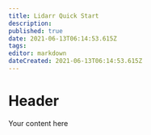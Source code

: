 ```yaml
---
title: Lidarr Quick Start
description: 
published: true
date: 2021-06-13T06:14:53.615Z
tags: 
editor: markdown
dateCreated: 2021-06-13T06:14:53.615Z
---
```


# Header
Your content here